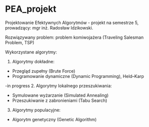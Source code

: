 # PEA_projekt
Projektowanie Efektywnych Algorytmów - projekt na semestrze 5, prowadzący: mgr inż. Radosław Idzikowski.

Rozwiązywany problem: problem komiwojażera (Traveling Salesman Problem, TSP)

Wykorzystane algorytmy:
1. Algorytmy dokładne: 
  -  Przegląd zupełny (Brute Force)
  -  Programowanie dynamiczne (Dynamic Programming), Held–Karp


-in progress
2. Algorytmy lokalnego przeszukiwania:
  - Symulowane wyżarzanie (Simulated Annealing) 
  - Przeszukiwanie z zabronieniami (Tabu Search)
  
3. Algorytmy populacyjne:
  - Algorytm genetyczny (Genetic Algorithm)
